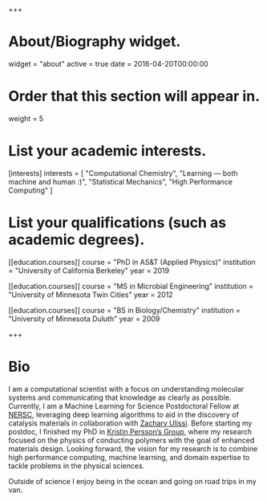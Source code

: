 +++
# About/Biography widget.
widget = "about"
active = true
date = 2016-04-20T00:00:00

# Order that this section will appear in.
weight = 5

# List your academic interests.
[interests]
  interests = [
    "Computational Chemistry",
    "Learning — both machine and human :)",
    "Statistical Mechanics",
    "High Performance Computing"
  ]

# List your qualifications (such as academic degrees).
[[education.courses]]
  course = "PhD in AS&T (Applied Physics)"
  institution = "University of California Berkeley"
  year = 2019

[[education.courses]]
  course = "MS in Microbial Engineering"
  institution = "University of Minnesota Twin Cities"
  year = 2012

[[education.courses]]
  course = "BS in Biology/Chemistry"
  institution = "University of Minnesota Duluth"
  year = 2009
 
+++

# Bio

I am a computational scientist with a focus on understanding molecular systems and communicating that knowledge as clearly as possible. Currently, I am a Machine Learning for Science Postdoctoral Fellow at [NERSC](https://www.nersc.gov), leveraging deep learning algorithms to aid in the discovery of catalysis materials in collaboration with [Zachary Ulissi](http://ulissigroup.cheme.cmu.edu). Before starting my postdoc, I finished my PhD in [Kristin Persson’s Group](https://perssongroup.lbl.gov), where my research focused on the physics of conducting polymers with the goal of enhanced materials design. Looking forward, the vision for my research is to combine high performance computing, machine learning, and domain expertise to tackle problems in the physical sciences. 

Outside of science I enjoy being in the ocean and going on road trips in my van.


